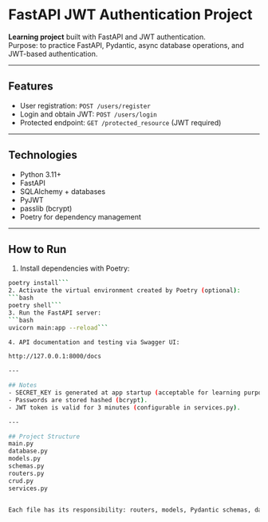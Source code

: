 # FastAPI JWT Authentication Project

**Learning project** built with FastAPI and JWT authentication.  
Purpose: to practice FastAPI, Pydantic, async database operations, and JWT-based authentication.

---

## Features

- User registration: `POST /users/register`
- Login and obtain JWT: `POST /users/login`
- Protected endpoint: `GET /protected_resource` (JWT required)

---

## Technologies

- Python 3.11+
- FastAPI
- SQLAlchemy + databases
- PyJWT
- passlib (bcrypt)
- Poetry for dependency management

---

## How to Run

1. Install dependencies with Poetry:
```bash
poetry install```
2. Activate the virtual environment created by Poetry (optional):
```bash
poetry shell```
3. Run the FastAPI server:
```bash
uvicorn main:app --reload```

4. API documentation and testing via Swagger UI:

http://127.0.0.1:8000/docs

---

## Notes
- SECRET_KEY is generated at app startup (acceptable for learning purposes).
- Passwords are stored hashed (bcrypt).
- JWT token is valid for 3 minutes (configurable in services.py).

---

## Project Structure
main.py
database.py
models.py
schemas.py
routers.py
crud.py
services.py


Each file has its responsibility: routers, models, Pydantic schemas, database operations, and service logic.
